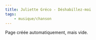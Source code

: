 ```yaml
---
title: Juliette Gréco - Déshabillez-moi
tags:
    - musique/chanson
---
```


Page créée automatiquement, mais vide.
